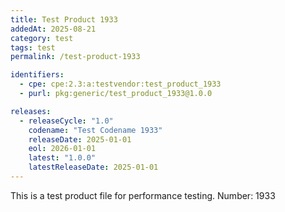 ```yaml
---
title: Test Product 1933
addedAt: 2025-08-21
category: test
tags: test
permalink: /test-product-1933

identifiers:
  - cpe: cpe:2.3:a:testvendor:test_product_1933
  - purl: pkg:generic/test_product_1933@1.0.0

releases:
  - releaseCycle: "1.0"
    codename: "Test Codename 1933"
    releaseDate: 2025-01-01
    eol: 2026-01-01
    latest: "1.0.0"
    latestReleaseDate: 2025-01-01
---
```


This is a test product file for performance testing. Number: 1933
